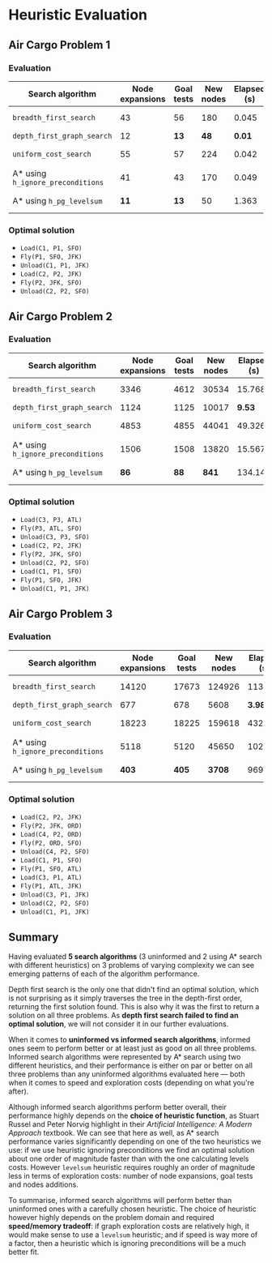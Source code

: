 # Heuristic Evaluation 

## Air Cargo Problem 1

### Evaluation

| Search algorithm                  | Node expansions | Goal tests | New nodes | Elapsed (s) | Solution length  |
| --------------------------------- | --------------- | ---------- | --------- | ----------- | ---------------- |
| `breadth_first_search`            | 43              | 56         | 180       | 0.045       | **6 (Optimal)**  |
| `depth_first_graph_search`        | 12              | **13**     | **48**    | **0.01**    | 12               |
| `uniform_cost_search`             | 55              | 57         | 224       | 0.042       | **6 (Optimal)**  |
| A* using `h_ignore_preconditions` | 41              | 43         | 170       | 0.049       | **6 (Optimal)**  |
| A* using `h_pg_levelsum`          | **11**          | **13**     | 50        | 1.363       | **6 (Optimal)**  |

### Optimal solution

* `Load(C1, P1, SFO)`
* `Fly(P1, SFO, JFK)`
* `Unload(C1, P1, JFK)`
* `Load(C2, P2, JFK)`
* `Fly(P2, JFK, SFO)`
* `Unload(C2, P2, SFO)`

## Air Cargo Problem 2

### Evaluation

| Search algorithm                  | Node expansions | Goal tests | New nodes | Elapsed (s) | Solution length  |
| --------------------------------- | --------------- | ---------- | --------- | ----------- | ---------------- |
| `breadth_first_search`            | 3346            | 4612       | 30534     | 15.768      | **9 (Optimal)**  |
| `depth_first_graph_search`        | 1124            | 1125       | 10017     | **9.53**    | 1085             |
| `uniform_cost_search`             | 4853            | 4855       | 44041     | 49.326      | **9 (Optimal)**  |
| A* using `h_ignore_preconditions` | 1506            | 1508       | 13820     | 15.567      | **9 (Optimal)**  |
| A* using `h_pg_levelsum`          | **86**          | **88**     | **841**   | 134.144     | **9 (Optimal)**  |

### Optimal solution

* `Load(C3, P3, ATL)`
* `Fly(P3, ATL, SFO)`
* `Unload(C3, P3, SFO)`
* `Load(C2, P2, JFK)`
* `Fly(P2, JFK, SFO)`
* `Unload(C2, P2, SFO)`
* `Load(C1, P1, SFO)`
* `Fly(P1, SFO, JFK)`
* `Unload(C1, P1, JFK)`

## Air Cargo Problem 3

### Evaluation

| Search algorithm                  | Node expansions | Goal tests | New nodes | Elapsed (s) | Solution length  |
| --------------------------------- | --------------- | ---------- | --------- | ----------- | ---------------- |
| `breadth_first_search`            | 14120           | 17673      | 124926    | 113.24      | **12 (Optimal)** |
| `depth_first_graph_search`        | 677             | 678        | 5608      | **3.988**   | 660              |
| `uniform_cost_search`             | 18223           | 18225      | 159618    | 432.26      | **12 (Optimal)** |
| A* using `h_ignore_preconditions` | 5118            | 5120       | 45650     | 102.342     | **12 (Optimal)** |
| A* using `h_pg_levelsum`          | **403**         | **405**    | **3708**  | 969.63      | **12 (Optimal)** |

### Optimal solution

* `Load(C2, P2, JFK)`
* `Fly(P2, JFK, ORD)`
* `Load(C4, P2, ORD)`
* `Fly(P2, ORD, SFO)`
* `Unload(C4, P2, SFO)`
* `Load(C1, P1, SFO)`
* `Fly(P1, SFO, ATL)`
* `Load(C3, P1, ATL)`
* `Fly(P1, ATL, JFK)`
* `Unload(C3, P1, JFK)`
* `Unload(C2, P2, SFO)`
* `Unload(C1, P1, JFK)`

## Summary

Having evaluated **5 search algorithms** (3 uninformed and 2 using A* search with different heuristics) on 3 problems of varying complexity we can see emerging patterns of each of the algorithm performance. 

Depth first search is the only one that didn't find an optimal solution, which is not surprising as it simply traverses the tree in the depth-first order, returning the first solution found. This is also why it was the first to return a solution on all three problems. As **depth first search failed to find an optimal solution**, we will not consider it in our further evaluations.

When it comes to **uninformed vs informed search algorithms**, informed ones seem to perform better or at least just as good on all three problems. Informed search algorithms were represented by A* search using two different heuristics, and their performance is either on par or better on all three problems than any uninformed algorithms evaluated here — both when it comes to speed and exploration costs (depending on what you're after).

Although informed search algorithms perform better overall, their performance highly depends on the **choice of heuristic function**, as Stuart Russel and Peter Norvig highlight in their _Artificial Intelligence: A Modern Approach_ textbook. We can see that here as well, as A* search performance varies significantly depending on one of the two heuristics we use: if we use heuristic ignoring preconditions we find an optimal solution about one order of magnitude faster than with the one calculating levels costs. However `levelsum` heuristic requires roughly an order of magnitude less in terms of exploration costs: number of node expansions, goal tests and nodes additions.

To summarise, informed search algorithms will perform better than uninformed ones with a carefully chosen heuristic. The choice of heuristic however highly depends on the problem domain and required **speed/memory tradeoff**: if graph exploration costs are relatively high, it would make sense to use a `levelsum` heuristic; and if speed is way more of a factor, then a heuristic which is ignoring preconditions will be a much better fit.

